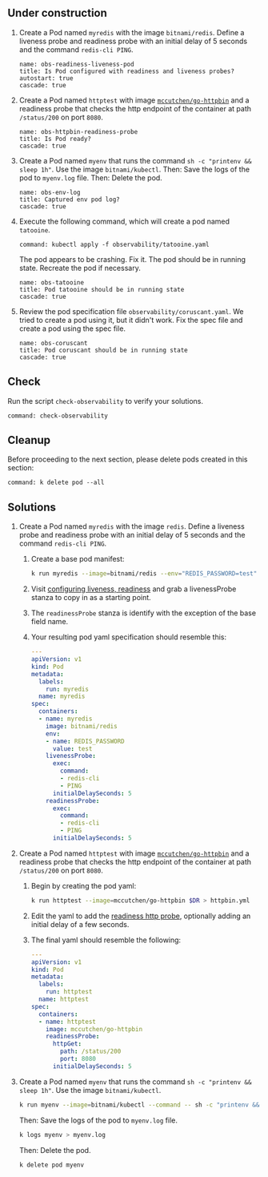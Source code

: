 
## Under construction

1. Create a Pod named `myredis` with the image `bitnami/redis`. Define a liveness probe and readiness probe with an initial delay of 5 seconds and the command `redis-cli PING`.

    ```examiner:execute-test
    name: obs-readiness-liveness-pod
    title: Is Pod configured with readiness and liveness probes?
    autostart: true
    cascade: true
    ```

1. Create a Pod named `httptest` with image [`mccutchen/go-httpbin`](https://github.com/mccutchen/go-httpbin) and a readiness probe that checks the http endpoint of the container at path `/status/200` on port `8080`.

    ```examiner:execute-test
    name: obs-httpbin-readiness-probe
    title: Is Pod ready?
    cascade: true
    ```

1. Create a Pod named `myenv` that runs the command `sh -c "printenv && sleep 1h"`. Use the image `bitnami/kubectl`.
    Then: Save the logs of the pod to `myenv.log` file.
    Then: Delete the pod.

    ```examiner:execute-test
    name: obs-env-log
    title: Captured env pod log?
    cascade: true
    ```

1. Execute the following command, which will create a pod named `tatooine`.

    ```terminal:execute
    command: kubectl apply -f observability/tatooine.yaml
    ```

    The pod appears to be crashing. Fix it. The pod should be in running state. Recreate the pod if necessary.

    ```examiner:execute-test
    name: obs-tatooine
    title: Pod tatooine should be in running state
    cascade: true
    ```

1. Review the pod specification file `observability/coruscant.yaml`. We tried to create a pod using it, but it didn't work. Fix the spec file and create a pod using the spec file.

    ```examiner:execute-test
    name: obs-coruscant
    title: Pod coruscant should be in running state
    cascade: true
    ```

## Check

Run the script `check-observability` to verify your solutions.

```terminal:execute
command: check-observability
```

## Cleanup

Before proceeding to the next section, please delete pods created in this section:

```terminal:execute
command: k delete pod --all
```

## Solutions

1. Create a Pod named `myredis` with the image `redis`. Define a liveness probe and readiness probe with an initial delay of 5 seconds and the command `redis-cli PING`.

    1. Create a base pod manifest:

        ```bash
        k run myredis --image=bitnami/redis --env="REDIS_PASSWORD=test" $DR > myredis.yaml
        ```

    1. Visit [configuring liveness, readiness](https://kubernetes.io/docs/tasks/configure-pod-container/configure-liveness-readiness-startup-probes/) and grab a livenessProbe stanza to copy in as a starting point.

    1. The `readinessProbe` stanza is identify with the exception of the base field name.

    1. Your resulting pod yaml specification should resemble this:

        ```yaml
        ---
        apiVersion: v1
        kind: Pod
        metadata:
          labels:
            run: myredis
          name: myredis
        spec:
          containers:
          - name: myredis
            image: bitnami/redis
            env:
            - name: REDIS_PASSWORD
              value: test
            livenessProbe:
              exec:
                command:
                - redis-cli
                - PING
              initialDelaySeconds: 5
            readinessProbe:
              exec:
                command:
                - redis-cli
                - PING
              initialDelaySeconds: 5
        ```

1. Create a Pod named `httptest` with image [`mccutchen/go-httpbin`](https://github.com/mccutchen/go-httpbin) and a readiness probe that checks the http endpoint of the container at path `/status/200` on port `8080`.

    1. Begin by creating the pod yaml:

        ```bash
        k run httptest --image=mccutchen/go-httpbin $DR > httpbin.yml
        ```

    1. Edit the yaml to add the [readiness http probe](https://kubernetes.io/docs/tasks/configure-pod-container/configure-liveness-readiness-startup-probes/#http-probes), optionally adding an initial delay of a few seconds.

    1. The final yaml should resemble the following:

        ```yaml
        ---
        apiVersion: v1
        kind: Pod
        metadata:
          labels:
            run: httptest
          name: httptest
        spec:
          containers:
          - name: httptest
            image: mccutchen/go-httpbin
            readinessProbe:
              httpGet:
                path: /status/200
                port: 8080
              initialDelaySeconds: 5
        ```

1. Create a Pod named `myenv` that runs the command `sh -c "printenv && sleep 1h"`. Use the image `bitnami/kubectl`.

    ```bash
    k run myenv --image=bitnami/kubectl --command -- sh -c "printenv && sleep 1h"
    ```

    Then: Save the logs of the pod to `myenv.log` file.

    ```bash
    k logs myenv > myenv.log
    ```

    Then: Delete the pod.

    ```bash
    k delete pod myenv
    ```

